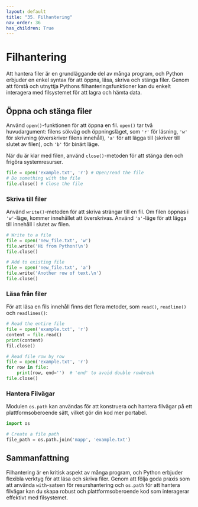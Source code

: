 ```yaml
---
layout: default
title: "35. Filhantering"
nav_order: 36
has_children: True
---
```


# Filhantering
Att hantera filer är en grundläggande del av många program, och Python erbjuder en enkel syntax för att öppna, läsa, skriva och stänga filer. Genom att förstå och utnyttja Pythons filhanteringsfunktioner kan du enkelt interagera med filsystemet för att lagra och hämta data.

## Öppna och stänga filer
Använd `open()`-funktionen för att öppna en fil. `open()` tar två huvudargument: filens sökväg och öppningsläget, som `'r'` för läsning, `'w'` för skrivning (överskriver filens innehåll), `'a'` för att lägga till (skriver till slutet av filen), och `'b'` för binärt läge.

När du är klar med filen, använd `close()`-metoden för att stänga den och frigöra systemresurser.
```python
file = open('example.txt', 'r') # Open/read the file
# Do something with the file
file.close() # Close the file
```

### Skriva till filer
Använd `write()`-metoden för att skriva strängar till en fil. Om filen öppnas i `'w'`-läge, kommer innehållet att överskrivas. Använd `'a'`-läge för att lägga till innehåll i slutet av filen.
```python
# Write to a file
file = open('new_file.txt', 'w')
file.write('Hi from Python!\n')
file.close()

# Add to existing file
file = open('new_file.txt', 'a')
file.write('Another row of text.\n')
file.close()
```

### Läsa från filer
För att läsa en fils innehåll finns det flera metoder, som `read()`, `readline()` och `readlines()`:
```python
# Read the entire file
file = open('example.txt', 'r')
content = file.read()
print(content)
fil.close()

# Read file row by row
file = open('example.txt', 'r')
for row in file:
    print(row, end='')  # 'end' to avoid double rowbreak
file.close()
```

### Hantera Filvägar
Modulen `os.path` kan användas för att konstruera och hantera filvägar på ett plattformsoberoende sätt, vilket gör din kod mer portabel.
```python
import os

# Create a file path
file_path = os.path.join('mapp', 'example.txt')
```

## Sammanfattning
Filhantering är en kritisk aspekt av många program, och Python erbjuder flexibla verktyg för att läsa och skriva filer. Genom att följa goda praxis som att använda `with`-satsen för resurshantering och `os.path` för att hantera filvägar kan du skapa robust och plattformsoberoende kod som interagerar effektivt med filsystemet.